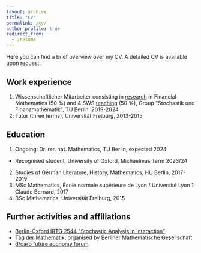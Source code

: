 ```yaml
---
layout: archive
title: "CV"
permalink: /cv/
author_profile: true
redirect_from:
  - /resume
---
```


Here you can find a brief overview over my CV. A detailed CV is available upon request.

## Work experience

1. Wissenschaftlicher Mitarbeiter consisting in <a href="/research">research</a> in Financial Mathematics (50 %) and 4 SWS <a href="/teaching">teaching</a> (50 %), Group "Stochastik und Finanzmathematik", TU Berlin, 2019-2024
2. Tutor (three terms), Universität Freiburg, 2013-2015

## Education

1. Ongoing: Dr. rer. nat. Mathematics, TU Berlin, expected 2024
  * Recognised student, University of Oxford, Michaelmas Term 2023/24
2. Studies of German Literature, History, Mathematics, HU Berlin, 2017-2019
3. MSc Mathematics, École normale supérieure de Lyon / Université Lyon 1 Claude Bernard, 2017
4. BSc Mathematics, Universität Freiburg, 2015

## Further activities and affiliations

* <a href="https://www3.math.tu-berlin.de/stoch/IRTG/">Berlin-Oxford IRTG 2544 "Stochastic Analysis in Interaction"</a>
* <a href="https://www3.math.tu-berlin.de/TDM/tdm-2024/">Tag der Mathematik</a>, organised by Berliner Mathematische Gesellschaft
* <a href="https://www.decarb.world/">d/carb future economy forum</a>